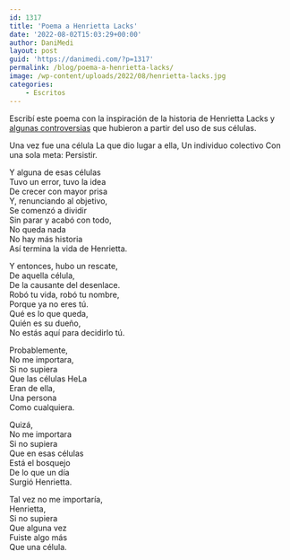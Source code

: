 ```yaml
---
id: 1317
title: 'Poema a Henrietta Lacks'
date: '2022-08-02T15:03:29+00:00'
author: DaniMedi
layout: post
guid: 'https://danimedi.com/?p=1317'
permalink: /blog/poema-a-henrietta-lacks/
image: /wp-content/uploads/2022/08/henrietta-lacks.jpg
categories:
    - Escritos
---
```


Escribí este poema con la inspiración de la historia de Henrietta Lacks y [algunas controversias](https://apnews.com/article/business-thermo-fisher-scientific-inc-lawsuits-race-and-ethnicity-health-1b7942bb535b3656195d2347c9e676be) que hubieron a partir del uso de sus células.

<div class="wp-block-themeisle-blocks-advanced-columns has-1-columns has-desktop-equal-layout has-tablet-equal-layout has-mobile-equal-layout has-vertical-unset" id="wp-block-themeisle-blocks-advanced-columns-bd1e2cbe"><div class="wp-block-themeisle-blocks-advanced-columns-overlay"></div><div class="innerblocks-wrap"><div class="wp-block-themeisle-blocks-advanced-column" id="wp-block-themeisle-blocks-advanced-column-5db8438a">Una vez fue una célula  
La que dio lugar a ella,  
Un individuo colectivo  
Con una sola meta:  
Persistir.

Y alguna de esas células  
Tuvo un error, tuvo la idea  
De crecer con mayor prisa  
Y, renunciando al objetivo,  
Se comenzó a dividir  
Sin parar y acabó con todo,  
No queda nada  
No hay más historia  
Así termina la vida de Henrietta.

Y entonces, hubo un rescate,  
De aquella célula,  
De la causante del desenlace.  
Robó tu vida, robó tu nombre,  
Porque ya no eres tú.  
Qué es lo que queda,  
Quién es su dueño,  
No estás aquí para decidirlo tú.

Probablemente,  
No me importara,  
Si no supiera  
Que las células HeLa  
Eran de ella,  
Una persona  
Como cualquiera.

Quizá,  
No me importara  
Si no supiera  
Que en esas células  
Está el bosquejo  
De lo que un día  
Surgió Henrietta.

Tal vez no me importaría,  
Henrietta,  
Si no supiera  
Que alguna vez  
Fuiste algo más  
Que una célula.

</div></div></div>